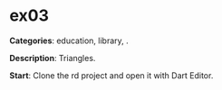 # ex03

**Categories**: education, library, .

**Description**:
Triangles.

**Start**:
Clone the rd project and open it with Dart Editor.